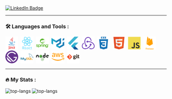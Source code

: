 <div id="header" align="center">
<!--   <img src="https://media1.giphy.com/media/v1.Y2lkPTc5MGI3NjExNW40dDZoYXdqeGFnbGlleDVmcml4dzNkdGQ1cjYwbXg0ODAzbTVtciZlcD12MV9pbnRlcm5hbF9naWZfYnlfaWQmY3Q9cw/5XBqgVhG5EWPc6oEno/giphy.gif" width="100" backgroundColor="white"/> -->
  
  <div id="badges" style="text-align: left;">
    <a href="https://www.linkedin.com/in/chong-wei-yang-270b2b1aa/">
      <img src="https://img.shields.io/badge/LinkedIn-black?style=for-the-badge&logo=linkedin&logoColor=white" alt="LinkedIn Badge"/>
    </a>
<!--     <a href="your-youtube-URL">
      <img src="https://img.shields.io/badge/YouTube-black?style=for-the-badge&logo=youtube&logoColor=white" alt="Youtube Badge"/>
    </a> -->
<!--     <div id="badges">
       <img src="https://komarev.com/ghpvc/?username=weiyang0412&style=flat-square&color=blue" alt=""/>
    </div> -->
  </div>
</div>

---
### :hammer_and_wrench: Languages and Tools :
<div id="header">
  <div>
    <img src="https://github.com/devicons/devicon/blob/master/icons/java/java-original-wordmark.svg" title="Java" alt="Java" width="40" height="40"/>&nbsp;
    <img src="https://github.com/devicons/devicon/blob/master/icons/react/react-original-wordmark.svg" title="React" alt="React" width="40" height="40"/>&nbsp;
    <img src="https://github.com/devicons/devicon/blob/master/icons/spring/spring-original-wordmark.svg" title="Spring" alt="Spring" width="40" height="40"/>&nbsp;
    <img src="https://github.com/devicons/devicon/blob/master/icons/materialui/materialui-original.svg" title="Material UI" alt="Material UI" width="40" height="40"/>&nbsp;
    <img src="https://github.com/devicons/devicon/blob/master/icons/flutter/flutter-original.svg" title="Flutter" alt="Flutter" width="40" height="40"/>&nbsp;
    <img src="https://github.com/devicons/devicon/blob/master/icons/redux/redux-original.svg" title="Redux" alt="Redux " width="40" height="40"/>&nbsp;
    <img src="https://github.com/devicons/devicon/blob/master/icons/css3/css3-plain-wordmark.svg"  title="CSS3" alt="CSS" width="40" height="40"/>&nbsp;
    <img src="https://github.com/devicons/devicon/blob/master/icons/html5/html5-original.svg" title="HTML5" alt="HTML" width="40" height="40"/>&nbsp;
    <img src="https://github.com/devicons/devicon/blob/master/icons/javascript/javascript-original.svg" title="JavaScript" alt="JavaScript" width="40" height="40"/>&nbsp;
    <img src="https://github.com/devicons/devicon/blob/master/icons/firebase/firebase-plain-wordmark.svg" title="Firebase" alt="Firebase" width="40" height="40"/>&nbsp;
    <img src="https://github.com/devicons/devicon/blob/master/icons/gatsby/gatsby-original.svg" title="Gatsby"  alt="Gatsby" width="40" height="40"/>&nbsp;
    <img src="https://github.com/devicons/devicon/blob/master/icons/mysql/mysql-original-wordmark.svg" title="MySQL"  alt="MySQL" width="40" height="40"/>&nbsp;
    <img src="https://github.com/devicons/devicon/blob/master/icons/nodejs/nodejs-original-wordmark.svg" title="NodeJS" alt="NodeJS" width="40" height="40"/>&nbsp;
    <img src="https://github.com/devicons/devicon/blob/master/icons/amazonwebservices/amazonwebservices-plain-wordmark.svg" title="AWS" alt="AWS" width="40" height="40"/>&nbsp;
    <img src="https://github.com/devicons/devicon/blob/master/icons/git/git-original-wordmark.svg" title="Git" **alt="Git" width="40" height="40"/>
  </div>
</div>

---
### :fire: My Stats :
<img alt="top-langs" src="https://github-readme-streak-stats-olive-alpha.vercel.app?user=weiyang0412&theme=dark"/>
<img alt="top-langs" src="https://github-readme-stats.vercel.app/api/top-langs/?username=weiyang0412&layout=compact&theme=vision-friendly-dark"/>

